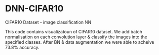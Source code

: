 # DNN-CIFAR10
CIFAR10 Dataset - image classification NN

This code contains visualizatoun of CIFAR10 dataset.
We add batch normalisation on each convolution layer & classify the images into the specified classes.
After BN & data augmentation we were able to acheive 73.8% accuracy.
